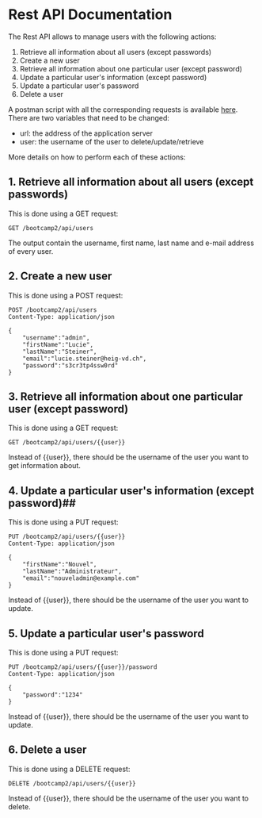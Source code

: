 # Rest API Documentation #

The Rest API allows to manage users with the following actions: 

1. Retrieve all information about all users (except passwords)
2. Create a new user
3.  Retrieve all information about one particular user (except password)
4.  Update a particular user's information (except password)
5.  Update a particular user's password
6.  Delete a user

A postman script with all the corresponding requests is available [here](doc/AMT.postman_colection.json). There are two variables that need to be changed:

- url: the address of the application server
- user: the username of the user to delete/update/retrieve


More details on how to perform each of these actions:
## 1. Retrieve all information about all users (except passwords) ##

This is done using a GET request: 

	GET /bootcamp2/api/users

The output contain the username, first name, last name and e-mail address of every user.


## 2. Create a new user ##

This is done using a POST request:


	POST /bootcamp2/api/users
	Content-Type: application/json

	{
		"username":"admin",
		"firstName":"Lucie",
		"lastName":"Steiner",
		"email":"lucie.steiner@heig-vd.ch",
		"password":"s3cr3tp4ssw0rd"
	}
## 3.  Retrieve all information about one particular user (except password) ##

This is done using a GET request:

	GET /bootcamp2/api/users/{{user}}

Instead of {{user}}, there should be the username of the user you want to get information about.

## 4.  Update a particular user's information (except password)##

This is done using a PUT request:

	PUT /bootcamp2/api/users/{{user}}
	Content-Type: application/json

	{
		"firstName":"Nouvel",
		"lastName":"Administrateur",
		"email":"nouveladmin@example.com"
	}

Instead of {{user}}, there should be the username of the user you want to update.

## 5.  Update a particular user's password ##

This is done using a PUT request:

	PUT /bootcamp2/api/users/{{user}}/password
	Content-Type: application/json

	{
		"password":"1234"
	}

Instead of {{user}}, there should be the username of the user you want to update.

## 6.  Delete a user ##

This is done using a DELETE request:

	DELETE /bootcamp2/api/users/{{user}}

Instead of {{user}}, there should be the username of the user you want to delete.